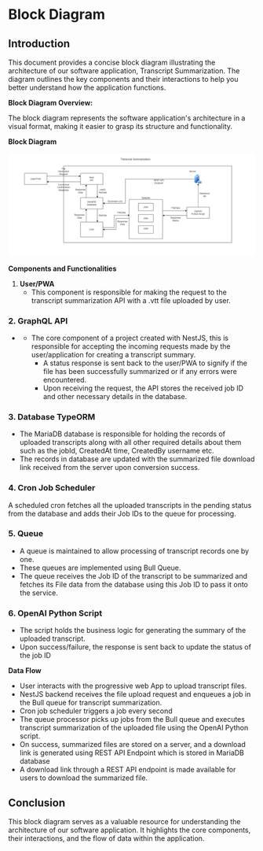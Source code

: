 # **Block Diagram**

## **Introduction**

This document provides a concise block diagram illustrating the architecture of our software application, Transcript Summarization. The diagram outlines the key components and their interactions to help you better understand how the application functions.

**Block Diagram Overview:**

The block diagram represents the software application's architecture in a visual format, making it easier to grasp its structure and functionality.

**Block Diagram**

![Block Diagram](./assets/transcript-summarization-block-diagram.jpg)

**Components and Functionalities**

1. **User/PWA**
    - This component is responsible for making the request to the transcript summarization API with a .vtt file uploaded by user.

### **2\. GraphQL API**

- - The core component of a project created with NestJS, this is responsible for accepting the incoming requests made by the user/application for creating a transcript summary.
    - A status response is sent back to the user/PWA to signify if the file has been successfully summarized or if any errors were encountered.
    - Upon receiving the request, the API stores the received job ID and other necessary details in the database.

### **3\. Database TypeORM**

- The MariaDB database is responsible for holding the records of uploaded transcripts along with all other required details about them such as the jobId, CreatedAt time, CreatedBy username etc.
- The records in database are updated with the summarized file download link received from the server upon conversion success.

### **4\. Cron Job Scheduler**

A scheduled cron fetches all the uploaded transcripts in the pending status from the database and adds their Job IDs to the queue for processing.

### **5\. Queue**

- A queue is maintained to allow processing of transcript records one by one.
- These queues are implemented using Bull Queue.
- The queue receives the Job ID of the transcript to be summarized and fetches its File data from the database using this Job ID to pass it onto the service.

### **6\. OpenAI Python Script**

- The script holds the business logic for generating the summary of the uploaded transcript.
- Upon success/failure, the response is sent back to update the status of the job ID

**Data Flow**

- User interacts with the progressive web App to upload transcript files.
- NestJS backend receives the file upload request and enqueues a job in the Bull queue for transcript summarization.
- Cron job scheduler triggers a job every second
- The queue processor picks up jobs from the Bull queue and executes transcript summarization of the uploaded file using the OpenAI Python script.
- On success, summarized files are stored on a server, and a download link is generated using REST API Endpoint which is stored in MariaDB database
- A download link through a REST API endpoint is made available for users to download the summarized file.

## **Conclusion**

This block diagram serves as a valuable resource for understanding the architecture of our software application. It highlights the core components, their interactions, and the flow of data within the application.